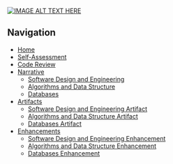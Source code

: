 
[![IMAGE ALT TEXT HERE](https://img.youtube.com/vi/7QCFf3crAx0/0.jpg)](https://www.youtube.com/watch?v=7QCFf3crAx0)



## Navigation

- [Home](https://github.com/paulp89/ePortfolio/blob/main/README.md)
- [Self-Assessment](https://github.com/paulp89/ePortfolio/blob/main/README.md)
- [Code Review](https://github.com/paulp89/ePortfolio/blob/main/Code%20Review.md)
- [Narrative]()
  - [Software Design and Engineering]( https://github.com/paulp89/ePortfolio/blob/main/Software%20Design%20and%20Engineering.md)
  - [Algorithms and Data Structure]( https://github.com/paulp89/ePortfolio/blob/main/Algorithms%20and%20Data%20Structure.md)
  - [Databases]( https://github.com/paulp89/ePortfolio/blob/main/Databases.md)
- [Artifacts](https://github.com/paulp89/ePortfolio/tree/main/Original%20Artifacts)
  - [Software Design and Engineering Artifact ]( https://github.com/paulp89/ePortfolio/tree/main/Original%20Artifacts/M7)
  - [Algorithms and Data Structure Artifact ]( https://github.com/paulp89/ePortfolio/tree/main/Original%20Artifacts/HashTable)
  - [Databases Artifact ]( https://github.com/paulp89/ePortfolio/tree/main/Original%20Artifacts/inventory_app)
- [Enhancements](https://github.com/paulp89/ePortfolio/tree/main/Enhancement)
  - [Software Design and Engineering Enhancement ]( https://github.com/paulp89/ePortfolio/tree/main/Enhancement/M7)
  - [Algorithms and Data Structure Enhancement ](https://github.com/paulp89/ePortfolio/tree/main/Enhancement/HashTable)
  - [Databases Enhancement ]( https://github.com/paulp89/ePortfolio/tree/main/Enhancement/inventory_app)
